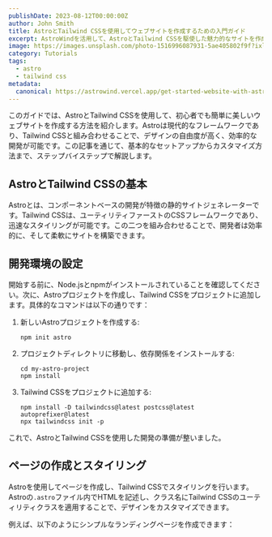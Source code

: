 ```yaml
---
publishDate: 2023-08-12T00:00:00Z
author: John Smith
title: AstroとTailwind CSSを使用してウェブサイトを作成するための入門ガイド
excerpt: AstroWindを活用して、AstroとTailwind CSSを駆使した魅力的なサイトを作成しましょう。今すぐガイドを探索してください。
image: https://images.unsplash.com/photo-1516996087931-5ae405802f9f?ixlib=rb-4.0.3&ixid=M3wxMjA3fDB8MHxwaG90by1wYWdlfHx8fGVufDB8fHx8fA%3D%3D&auto=format&fit=crop&w=2070&q=80
category: Tutorials
tags:
  - astro
  - tailwind css
metadata:
  canonical: https://astrowind.vercel.app/get-started-website-with-astro-tailwind-css
---
```


このガイドでは、AstroとTailwind CSSを使用して、初心者でも簡単に美しいウェブサイトを作成する方法を紹介します。Astroは現代的なフレームワークであり、Tailwind CSSと組み合わせることで、デザインの自由度が高く、効率的な開発が可能です。この記事を通じて、基本的なセットアップからカスタマイズ方法まで、ステップバイステップで解説します。

## AstroとTailwind CSSの基本

Astroとは、コンポーネントベースの開発が特徴の静的サイトジェネレーターです。Tailwind CSSは、ユーティリティファーストのCSSフレームワークであり、迅速なスタイリングが可能です。この二つを組み合わせることで、開発者は効率的に、そして柔軟にサイトを構築できます。

## 開発環境の設定

開始する前に、Node.jsとnpmがインストールされていることを確認してください。次に、Astroプロジェクトを作成し、Tailwind CSSをプロジェクトに追加します。具体的なコマンドは以下の通りです：

1. 新しいAstroプロジェクトを作成する:
   ```
   npm init astro
   ```
2. プロジェクトディレクトリに移動し、依存関係をインストールする:
   ```
   cd my-astro-project
   npm install
   ```
3. Tailwind CSSをプロジェクトに追加する:
   ```
   npm install -D tailwindcss@latest postcss@latest autoprefixer@latest
   npx tailwindcss init -p
   ```

これで、AstroとTailwind CSSを使用した開発の準備が整いました。

## ページの作成とスタイリング

Astroを使用してページを作成し、Tailwind CSSでスタイリングを行います。Astroの`.astro`ファイル内でHTMLを記述し、クラス名にTailwind CSSのユーティリティクラスを適用することで、デザインをカスタマイズできます。

例えば、以下のようにシンプルなランディングページを作成できます：
